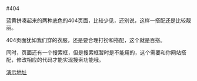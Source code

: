 #404

蓝黄拼凑起来的两种底色的404页面，比较少见，还别说，这样一搭配还是比较靓丽。

404页面犹如我们穿的衣服，还是要合理打扮和搭配，这个就是百搭。

同时，页面还有一个搜索框，但是搜索框暂时是不能用的，这个需要和你网站搭配，修改相应的代码才能实现搜索功能哦。

<a href="http://404.demo.52linglong.com/012/" target="_blank">演示地址</a>
